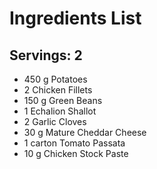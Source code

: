 # Ingredients List

## Servings: 2

- 450 g Potatoes
- 2 Chicken Fillets
- 150 g Green Beans
- 1 Echalion Shallot
- 2 Garlic Cloves
- 30 g Mature Cheddar Cheese
- 1 carton Tomato Passata
- 10 g Chicken Stock Paste